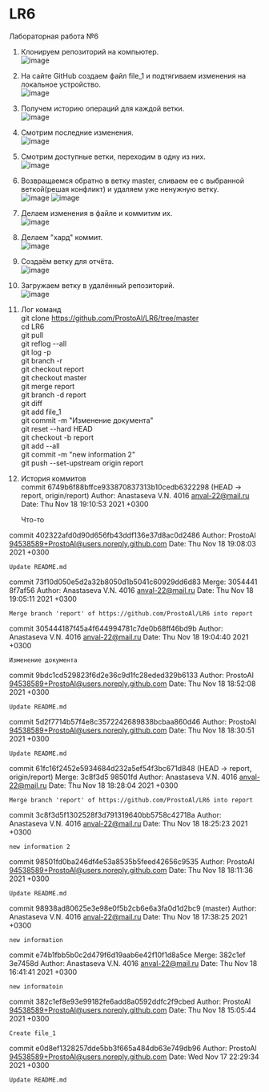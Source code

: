 # LR6
Лабораторная работа №6
1. Клонируем репозиторий на компьютер.</br>
![image](https://user-images.githubusercontent.com/94538589/142269402-d5dd6fac-4983-470e-9961-14c6f6ccbf4a.png)
2. На сайте GitHub создаем файл file_1 и подтягиваем изменения на локальное устройство.</br>
![image](https://user-images.githubusercontent.com/94538589/142412629-7b1b8940-5e96-4d26-ac53-eda72229f985.png)
3. Получем историю операций для каждой ветки.</br>
![image](https://user-images.githubusercontent.com/94538589/142413165-3a76e8bf-f549-43b7-b330-05e666b28898.png)
4. Смотрим последние изменения. </br>
![image](https://user-images.githubusercontent.com/94538589/142414011-a626d70f-dadb-4565-95fa-52863b4a9993.png)
5. Смотрим доступные ветки, переходим в одну из них.</br>
![image](https://user-images.githubusercontent.com/94538589/142439771-98fd9d03-4788-4a46-a1ff-4e714135d53e.png)
6. Возвращаемся обратно в ветку master, сливаем ее с выбранной веткой(решая конфликт) и удаляем уже ненужную ветку.</br>
![image](https://user-images.githubusercontent.com/94538589/142440031-31fedaf3-2bcf-4d23-992b-9191bab795e0.png)
![image](https://user-images.githubusercontent.com/94538589/142440081-869ffc66-8bf1-4dc9-9c24-b6483a5c57e2.png)
7. Делаем изменения в файле и коммитим их.</br>
![image](https://user-images.githubusercontent.com/94538589/142452116-8336bb83-fc11-4127-8882-48f63e768b88.png)
8. Делаем "хард" коммит.</br>
![image](https://user-images.githubusercontent.com/94538589/142440617-d8220895-b520-4a09-afae-2705658b938b.png)
9. Создаём ветку для отчёта.</br>
![image](https://user-images.githubusercontent.com/94538589/142440720-5387734c-1ce6-4603-bebf-12ca1e69d669.png)
10. Загружаем ветку в удалённый репозиторий.</br>
![image](https://user-images.githubusercontent.com/94538589/142440887-6a105243-98c6-4a65-9679-a9a3f6dc9969.png)
11. Лог команд</br>
git clone https://github.com/ProstoAl/LR6/tree/master</br>
cd LR6</br>
git pull</br>
git reflog --all</br>
git log -p</br>
git branch -r</br>
git checkout report</br>
git checkout master</br>
git merge report</br>
git branch -d report</br>
git diff</br>
git add file_1</br>
git commit -m "Изменение документа"</br>
git reset --hard HEAD</br>
git checkout -b report</br>
git add --all</br>
git commit -m "new information 2"</br>
git push --set-upstream origin report</br>
12. История коммитов</br>
commit 6749b6f88bffce933870837313b10cedb6322298 (HEAD -> report, origin/report)
Author: Anastaseva V.N. 4016 <anval-22@mail.ru>
Date:   Thu Nov 18 19:10:53 2021 +0300

    Что-то

commit 402322afd0d90d656fb43ddf136e37d8ac0d2486
Author: ProstoAl <94538589+ProstoAl@users.noreply.github.com>
Date:   Thu Nov 18 19:08:03 2021 +0300

    Update README.md

commit 73f10d050e5d2a32b8050d1b5041c60929dd6d83
Merge: 3054441 8f7af56
Author: Anastaseva V.N. 4016 <anval-22@mail.ru>
Date:   Thu Nov 18 19:05:11 2021 +0300

    Merge branch 'report' of https://github.com/ProstoAl/LR6 into report

commit 305444187f45a4f644994781c7de0b68ff46bd9b
Author: Anastaseva V.N. 4016 <anval-22@mail.ru>
Date:   Thu Nov 18 19:04:40 2021 +0300

    Изменение документа

commit 9bdc1cd529823f6d2e36c9d1fc28eded329b6133
Author: ProstoAl <94538589+ProstoAl@users.noreply.github.com>
Date:   Thu Nov 18 18:52:08 2021 +0300

    Update README.md

commit 5d2f7714b57f4e8c3572242689838bcbaa860d46
Author: ProstoAl <94538589+ProstoAl@users.noreply.github.com>
Date:   Thu Nov 18 18:30:51 2021 +0300

    Update README.md
    
commit 61fc16f2452e5934684d232a5ef54f3bc671d848 (HEAD -> report, origin/report)
Merge: 3c8f3d5 98501fd
Author: Anastaseva V.N. 4016 <anval-22@mail.ru>
Date:   Thu Nov 18 18:28:04 2021 +0300

    Merge branch 'report' of https://github.com/ProstoAl/LR6 into report

commit 3c8f3d5f1302528f3d791319640bb5758c42718a
Author: Anastaseva V.N. 4016 <anval-22@mail.ru>
Date:   Thu Nov 18 18:25:23 2021 +0300

    new information 2

commit 98501fd0ba246df4e53a8535b5feed42656c9535
Author: ProstoAl <94538589+ProstoAl@users.noreply.github.com>
Date:   Thu Nov 18 18:11:36 2021 +0300

    Update README.md

commit 98938ad80625e3e98e0f5b2cb6e6a3fa0d1d2bc9 (master)
Author: Anastaseva V.N. 4016 <anval-22@mail.ru>
Date:   Thu Nov 18 17:38:25 2021 +0300

    new information

commit e74b1fbb5b0c2d479f6d19aab6e42f10f1d8a5ce
Merge: 382c1ef 3e7458d
Author: Anastaseva V.N. 4016 <anval-22@mail.ru>
Date:   Thu Nov 18 16:41:41 2021 +0300

    new informatoin

commit 382c1ef8e93e99182fe6add8a0592ddfc2f9cbed
Author: ProstoAl <94538589+ProstoAl@users.noreply.github.com>
Date:   Thu Nov 18 15:05:44 2021 +0300

    Create file_1

commit e0d8ef1328257dde5bb3f665a484db63e749db96
Author: ProstoAl <94538589+ProstoAl@users.noreply.github.com>
Date:   Wed Nov 17 22:29:34 2021 +0300

    Update README.md




